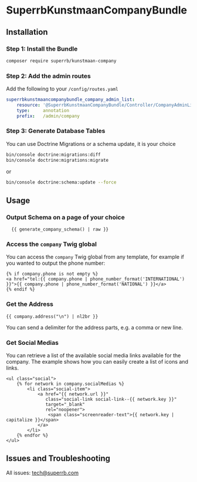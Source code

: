 # SuperrbKunstmaanCompanyBundle

## Installation

### Step 1: Install the Bundle

```bash
composer require superrb/kunstmaan-company
```

### Step 2: Add the admin routes

Add the following to your `/config/routes.yaml`

```yml
superrbkunstmaancompanybundle_company_admin_list:
    resource: '@SuperrbKunstmaanCompanyBundle/Controller/CompanyAdminListController.php'
    type:     annotation
    prefix:   /admin/company
```

### Step 3: Generate Database Tables

You can use Doctrine Migrations or a schema update, it is your choice

```bash
bin/console doctrine:migrations:diff
bin/console doctrine:migrations:migrate
```
or
```bash
bin/console doctrine:schema:update --force
```

## Usage

### Output Schema on a page of your choice

```twig
  {{ generate_company_schema() | raw }}
```

### Access the `company` Twig global

You can access the `company` Twig global from any template, for example if you wanted to output the phone number:
```twig
{% if company.phone is not empty %}
<a href="tel:{{ company.phone | phone_number_format('INTERNATIONAL') }}">{{ company.phone | phone_number_format('NATIONAL') }}</a>
{% endif %}
```

### Get the Address 
```twig
{{ company.address("\n") | nl2br }}
```
You can send a delimiter for the address parts, e.g. a comma or new line.

### Get Social Medias
You can retrieve a list of the available social media links available for the company. The example shows how you can easily create a list of icons and links.
```twig
<ul class="social">
    {% for network in company.socialMedias %}
        <li class="social-item">
            <a href="{{ network.url }}"
               class="social-link social-link--{{ network.key }}"
               target="_blank"
               rel="noopener">
                <span class="screenreader-text">{{ network.key | capitalize }}</span>
            </a>
        </li>
    {% endfor %}
</ul>
```

## Issues and Troubleshooting

All issues: tech@superrb.com
